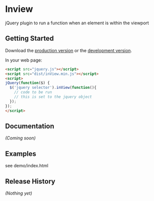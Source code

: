 # Inview

jQuery plugin to run a function when an element is within the viewport

## Getting Started
Download the [production version][min] or the [development version][max].

[min]: https://raw.github.com/kevchapman/inView/master/dist/inView.min.js
[max]: https://raw.github.com/kevchapman/inView/master/dist/inView.js

In your web page:

```html
<script src="jquery.js"></script>
<script src="dist/inView.min.js"></script>
<script>
jQuery(function($) {
  $('jquery selector').inView(function(){
  	// code to be run
  	// this is set to the jquery object
  });
});
</script>
```

## Documentation
_(Coming soon)_

## Examples
see demo/index.html

## Release History
_(Nothing yet)_
